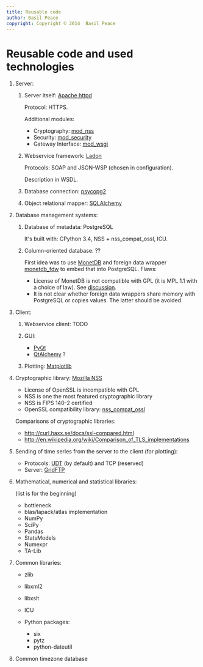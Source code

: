```yaml
---
title: Reusable code
author: Basil Peace
copyright: Copyright © 2014  Basil Peace
---
```


Reusable code and used technologies
===================================

1.	Server:

	1.	Server itself: [Apache httpd](http://httpd.apache.org/)

		Protocol: HTTPS.

		Additional modules:

		*	Cryptography:
[mod_nss](https://git.fedorahosted.org/cgit/mod_nss.git/tree/)
		*	Security: [mod_security](http://www.modsecurity.org/)
		*	Gateway Interface:
[mod_wsgi](http://code.google.com/p/modwsgi/)

	2.	Webservice framework: [Ladon](http://ladonize.org/)

		Protocols: SOAP and JSON-WSP (chosen in configuration).

		Description in WSDL.

	3.	Database connection:
[psycopg2](https://github.com/psycopg/psycopg2)

	4.	Object relational mapper:
[SQLAlchemy](http://www.sqlalchemy.org/)

2.	Database management systems:

	1.	Database of metadata: PostgreSQL

		It's built with: CPython 3.4, NSS + nss_compat_ossl, ICU.

	2.	Column-oriented database: ??

		First idea was to use [MonetDB](https://www.monetdb.org/) and
foreign data wrapper [monetdb_fdw](https://github.com/snaga/monetdb_fdw)
to embed that into PostgreSQL. Flaws:

		*	License of MonetDB is not compatible with GPL (it is
MPL 1.1 with a choice of law). See
[discussion](https://www.monetdb.org/pipermail/users-list/2014-January/007098.html).
		*	It is not clear whether foreign data wrappers share memory
with PostgreSQL or copies values. The latter should be avoided.

3.	Client:

	1.	Webservice client: TODO

	2.	GUI:

		*	[PyQt](http://www.riverbankcomputing.co.uk/software/pyqt/)
		*	[QtAlchemy](http://qtalchemy.org/) ?

	3.	Plotting: [Matplotlib](http://matplotlib.org/)

4.	Cryptographic library:
[Mozilla NSS](https://developer.mozilla.org/en-US/docs/Mozilla/Projects/NSS)

	*	License of OpenSSL is incompatible with GPL
	*	NSS is one the most featured cryptographic library
	*	NSS is FIPS 140-2 certified
	*	OpenSSL compatibility library:
[nss_compat_ossl](http://fedoraproject.org/wiki/Nss_compat_ossl)

	Comparisons of cryptographic libraries:

	*	<http://curl.haxx.se/docs/ssl-compared.html>
	*	<http://en.wikipedia.org/wiki/Comparison_of_TLS_implementations>

5.	Sending of time series from the server to the client (for plotting):

	*	Protocols: [UDT](http://udt.sourceforge.net/) (by default) and
TCP (reserved)
	*	Server:
[GridFTP](http://toolkit.globus.org/toolkit/docs/latest-stable/gridftp/)

6.	Mathematical, numerical and statistical libraries:

	(list is for the beginning)

	*	bottleneck
	*	blas/lapack/atlas implementation
	*	NumPy
	*	SciPy
	*	Pandas
	*	StatsModels
	*	Numexpr
	*	TA-Lib

7.	Common libraries:

	*	zlib

	*	libxml2

	*	libxslt

	*	ICU

	*	Python packages:

		*	six
		*	pytz
		*	python-dateutil

8.	Common timezone database
